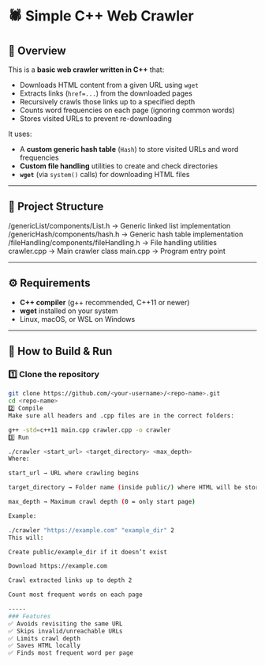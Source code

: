 # 🕷️ Simple C++ Web Crawler

## 📌 Overview
This is a **basic web crawler written in C++** that:
- Downloads HTML content from a given URL using `wget`
- Extracts links (`href=...`) from the downloaded pages
- Recursively crawls those links up to a specified depth
- Counts word frequencies on each page (ignoring common words)
- Stores visited URLs to prevent re-downloading

It uses:
- A **custom generic hash table** (`Hash`) to store visited URLs and word frequencies
- **Custom file handling** utilities to create and check directories
- **`wget`** (via `system()` calls) for downloading HTML files

---

## 📂 Project Structure
/genericList/components/List.h → Generic linked list implementation
/genericHash/components/hash.h → Generic hash table implementation
/fileHandling/components/fileHandling.h → File handling utilities
crawler.cpp → Main crawler class
main.cpp → Program entry point


---

## ⚙️ Requirements
- **C++ compiler** (g++ recommended, C++11 or newer)
- **wget** installed on your system
- Linux, macOS, or WSL on Windows

---

## 🚀 How to Build & Run

### 1️⃣ Clone the repository
```bash
git clone https://github.com/<your-username>/<repo-name>.git
cd <repo-name>
2️⃣ Compile
Make sure all headers and .cpp files are in the correct folders:

g++ -std=c++11 main.cpp crawler.cpp -o crawler
3️⃣ Run

./crawler <start_url> <target_directory> <max_depth>
Where:

start_url → URL where crawling begins

target_directory → Folder name (inside public/) where HTML will be stored

max_depth → Maximum crawl depth (0 = only start page)

Example:

./crawler "https://example.com" "example_dir" 2
This will:

Create public/example_dir if it doesn’t exist

Download https://example.com

Crawl extracted links up to depth 2

Count most frequent words on each page

-----
### Features
✅ Avoids revisiting the same URL
✅ Skips invalid/unreachable URLs
✅ Limits crawl depth
✅ Saves HTML locally
✅ Finds most frequent word per page

